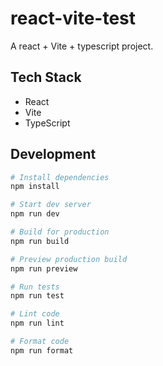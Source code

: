 # react-vite-test

A react + Vite + typescript project.

## Tech Stack

- React
- Vite
- TypeScript





## Development

```bash
# Install dependencies
npm install

# Start dev server
npm run dev

# Build for production
npm run build

# Preview production build
npm run preview

# Run tests
npm run test

# Lint code
npm run lint

# Format code
npm run format
```